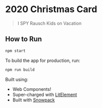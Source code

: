 # 2020 Christmas Card

  > I SPY Rausch Kids on Vacation

## How to Run

```bash
npm start
```

To build the app for production, run:

```bash
npm run build
```

Built using:

  * Web Components!
  * Super-charged with [LitElement](https://lit-element.polymer-project.org/)
  * Built with [Snowpack](https://www.snowpack.dev/)
